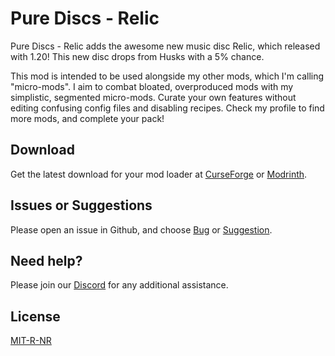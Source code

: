 # Pure Discs - Relic

Pure Discs - Relic adds the awesome new music disc Relic, which released with 1.20! This new disc drops from Husks with a 5% chance. 

This mod is intended to be used alongside my other mods, which I'm calling "micro-mods". I aim to combat bloated, overproduced mods with my simplistic, segmented micro-mods. Curate your own features without editing confusing config files and disabling recipes. Check my profile to find more mods, and complete your pack!

## Download

Get the latest download for your mod loader at [CurseForge](https://www.curseforge.com/minecraft/mc-mods/pure-discs-relic-fabric-forge) or [Modrinth](https://modrinth.com/mod/pure-discs-relic).

## Issues or Suggestions

Please open an issue in Github, and choose [Bug](https://github.com/purejosh/purediscsrelic/issues) or [Suggestion](https://github.com/purejosh/purediscsrelic/issues).

## Need help? 

Please join our [Discord](https://discord.com/invite/X6AsDnqex6) for any additional assistance.

## License
[MIT-R-NR](https://github.com/purejosh/purediscsrelic/blob/main/LICENSE.txt)
